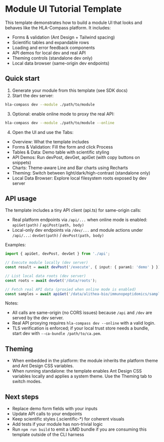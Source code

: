 # Module UI Tutorial Template

This template demonstrates how to build a module UI that looks and behaves like the HLA-Compass platform. It includes:
- Forms & validation (Ant Design + Tailwind spacing)
- Scientific tables and expandable rows
- Loading and error feedback components
- API demos for local dev and real API
- Theming controls (standalone dev only)
- Local data browser (same-origin dev endpoints)

## Quick start

1) Generate your module from this template (see SDK docs)
2) Start the dev server:

```bash
hla-compass dev --module ./path/to/module
```

3) Optional: enable online mode to proxy the real API:

```bash
hla-compass dev --module ./path/to/module --online
```

4) Open the UI and use the Tabs:
- Overview: What the template includes
- Forms & Validation: Fill the form and click Process
- Tables & Data: Demo table with scientific styling
- API Demos: Run devPost, devGet, apiGet (with copy buttons on snippets)
- Charts: Theme-aware Line and Bar charts using Recharts
- Theming: Switch between light/dark/high-contrast (standalone only)
- Local Data Browser: Explore local filesystem roots exposed by dev server

## API usage
The template includes a tiny API client (api.ts) for same-origin calls:
- Real platform endpoints via `/api/...` when online mode is enabled: `apiGet(path)` / `apiPost(path, body)`
- Local-only dev endpoints via `/dev/...` and module actions under `/api/...`: `devGet(path)` / `devPost(path, body)`

Examples:

```ts
import { apiGet, devPost, devGet } from './api';

// Execute module locally (dev server)
const result = await devPost('/execute', { input: { param1: 'demo' } });

// List local data roots (dev server)
const roots = await devGet('/data/roots');

// Fetch real API data (proxied when online mode is enabled)
const samples = await apiGet('/data/alithea-bio/immunopeptidomics/samples?page=1&limit=5&data_source=alithea-hla-db');
```

Notes:
- All calls are same-origin (no CORS issues) because `/api` and `/dev` are served by the dev server.
- Real API proxying requires `hla-compass dev --online` with a valid login.
- TLS verification is enforced; if your local trust store needs a bundle, start dev with `--ca-bundle /path/to/ca.pem`.

## Theming
- When embedded in the platform: the module inherits the platform theme and Ant Design CSS variables.
- When running standalone: the template enables Ant Design CSS variables locally and applies a system theme. Use the Theming tab to switch modes.

## Next steps
- Replace demo form fields with your inputs
- Update API calls to your endpoints
- Keep scientific styles (.scientific-*) for coherent visuals
- Add tests if your module has non-trivial logic
- Run `npm run build` to emit a UMD bundle if you are consuming this template outside of the CLI harness
